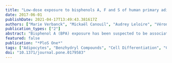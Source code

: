 ```yaml
---
title: "Low-dose exposure to bisphenols A, F and S of human primary adipocyte impacts coding and non-coding RNA profiles"
date: 2017-06-01
publishDate: 2021-04-17T13:49:43.381617Z
authors: ["Marie Verbanck", "Mickaël Canouil", "Audrey Leloire", "Véronique Dhennin", "Xavier Coumoul", "Loïc Yengo", "Philippe Froguel", "Odile Poulain-Godefroy"]
publication_types: ["2"]
abstract: "Bisphenol A (BPA) exposure has been suspected to be associated with deleterious effects on health including obesity and metabolically-linked diseases. Although bisphenols F (BPF) and S (BPS) are BPA structural analogs commonly used in many marketed products as a replacement for BPA, only sparse toxicological data are available yet. Our objective was to comprehensively characterize bisphenols gene targets in a human primary adipocyte model, in order to determine whether they may induce cellular dysfunction, using chronic exposure at two concentrations: a \"low-dose\" similar to the dose usually encountered in human biological fluids and a higher dose. Therefore, BPA, BPF and BPS have been added at 10 nM or 10 μM during the differentiation of human primary adipocytes from subcutaneous fat of three non-diabetic Caucasian female patients. Gene expression (mRNA/lncRNA) arrays and microRNA arrays, have been used to assess coding and non-coding RNA changes. We detected significantly deregulated mRNA/lncRNA and miRNA at low and high doses. Enrichment in \"cancer\" and \"organismal injury and abnormalities\" related pathways was found in response to the three products. Some long intergenic non-coding RNAs and small nucleolar RNAs were differentially expressed suggesting that bisphenols may also activate multiple cellular processes and epigenetic modifications. The analysis of upstream regulators of deregulated genes highlighted hormones or hormone-like chemicals suggesting that BPS and BPF can be suspected to interfere, just like BPA, with hormonal regulation and have to be considered as endocrine disruptors. All these results suggest that as BPA, its substitutes BPS and BPF should be used with the same restrictions."
featured: false
publication: "*PloS One*"
tags: ["Adipocytes", "Benzhydryl Compounds", "Cell Differentiation", "Cells", "Cultured", "Databases", "Factual", "Down-Regulation", "Endocrine Disruptors", "Humans", "Phenols", "RNA", "Messenger", "RNA", "Untranslated", "Sulfones", "Up-Regulation"]
doi: "10.1371/journal.pone.0179583"
---
```



